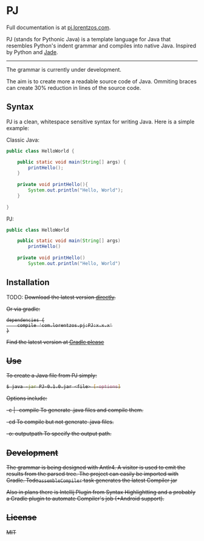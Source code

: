 PJ
==

Full documentation is at  [pj.lorentzos.com](http://pj.lorentzos.com).

PJ (stands for Pythonic Java) is a template language for Java that resembles Python's indent grammar and compiles into native Java. Inspired by Python and [Jade](http://jade-lang.com).


---

The grammar is currently under development.

The aim is to create more a readable source code of Java. Ommiting braces can create 30% reduction in lines of the source code.



Syntax
------
PJ is a clean, whitespace sensitive syntax for writing Java. Here is a simple example:


Classic Java:
```java
public class HelloWorld {

    public static void main(String[] args) {
        printHello();
    }
    
    private void printHello(){
        System.out.println("Hello, World");
    }
    
}
```

PJ:
```java
public class HelloWorld

    public static void main(String[] args)
        printHello()
    
    private void printHello()
        System.out.println("Hello, World")
```


Installation
---------

TODO: <s>Download the latest version [directly](PJ/raw/master/PJ-latest.jar). <s>

Or via gradle:
```
dependencies {
    compile 'com.lorentzos.pj:PJ:x.x.x'
}
```

Find the latest version at [Gradle please](http://gradleplease.appspot.com/#pj)


Use
---

To create a Java file from PJ simply:

```sh
$ java -jar PJ-0.1.0.jar <file> [-options]
```

Options include:

  -c | -compile
      To generate .java files and compile them.
      
  -cd
      To compile but not generate .java files.
      
  -o: outputpath
      To specify the output path.




Development
------

The grammar is being designed with Antlr4. A visitor is used to emit the results from the parsed tree.
The project can easily be imported with Gradle. Todo<s>`assembleCompiler` task generates the latest Compiler jar<s>

Also in plans there is Intellij Plugin from Syntax Highlightting and a probably a Gradle plugin to automate Compiler's job (+Android support).


License
------

MIT
